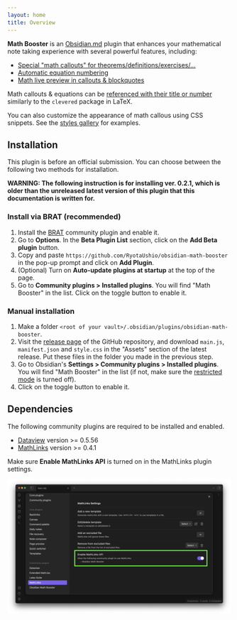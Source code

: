 ```yaml
---
layout: home
title: Overview
---
```


**Math Booster** is an [Obsidian.md](https://obsidian.md/) plugin that enhances your mathematical note taking experience with several powerful features, including:

- [Special "math callouts" for theorems/definitions/exercises/...](math-callouts)
- [Automatic equation numbering](equation-number)
- [Math live preview in callouts & blockquotes](math-preview)

Math callouts & equations can be [referenced with their title or number](cleveref) similarly to the `clevered` package in LaTeX.

You can also customize the appearance of math callous using CSS snippets. See the [styles gallery](style-your-theorems#styles-gallery) for examples.

## Installation

This plugin is before an official submission.
You can choose between the following two methods for installation.

**WARNING: The following instruction is for installing ver. 0.2.1, which is older than the unreleased latest version of this plugin that this documentation is written for.**

### Install via BRAT (recommended)

1. Install the [BRAT](obsidian://show-plugin?id=obsidian42-brat) community plugin and enable it.
2. Go to **Options**. In the **Beta Plugin List** section, click on the **Add Beta plugin** button.
3. Copy and paste `https://github.com/RyotaUshio/obsidian-math-booster` in the pop-up prompt and click on **Add Plugin**.
5. (Optional) Turn on **Auto-update plugins at startup** at the top of the page.
4. Go to **Community plugins > Installed plugins**. You will find "Math Booster" in the list. Click on the toggle button to enable it.

### Manual installation

1. Make a folder `<root of your vault>/.obsidian/plugins/obsidian-math-booster`.
2. Visit the [release page](https://github.com/RyotaUshio/obsidian-math-booster/releases) of the GitHub repository, and download `main.js`, `manifest.json` and `style.css` in the "Assets" section of the latest release. Put these files in the folder you made in the previous step.
3. Go to Obsidian's **Settings > Community plugins > Installed plugins**. You will find "Math Booster" in the list (if not, make sure the [restricted mode](https://help.obsidian.md/Extending+Obsidian/Plugin+security#Restricted+mode) is turned off). 
4. Click on the toggle button to enable it.

## Dependencies

The following community plugins are required to be installed and enabled.

- [Dataview](obsidian://show-plugin?id=dataview) version >= 0.5.56
- [MathLinks](obsidian://show-plugin?id=mathlinks) version >= 0.4.1

Make sure **Enable MathLinks API** is turned on in the MathLinks plugin settings.

![MathLinks settings](fig/mathlinks.png)

